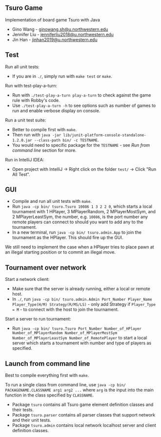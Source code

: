 ## Tsuro Game

Implementation of board game Tsuro with Java

- Gino Wang - ginowang.sh@u.northwestern.edu 
- Jennifer Liu - jenniferliu2018@u.northwestern.edu 
- Jin Han - jinhan2019@u.northwestern.edu

## Test

Run all unit tests: 
- If you are in `./`, simply run with `make test` or `make`. 

Run with test-play-a-turn: 
- Run with `./test-play-a-turn play-a-turn` to check against the game rule with Robby's code.
- Use `./test-play-a-turn -h` to see options such as number of games to run and enable verbose display on console. 

Run a unit test suite: 
- Better to compile first with `make`. 
- Then run with `java -jar lib/junit-platform-console-standalone-1.2.0.jar --class-path bin/ -c TESTNAME`. 
- You would need to specific package for the `TESTNAME` - see *Run from command line* section for more.

Run in IntelliJ IDEA: 
- Open project with IntelliJ -> Right click on the folder `test/` -> Click "Run All Test".

## GUI

- Compile and run all unit tests with `make`. 
- Run `java -cp bin/ tsuro.Tsuro 10086 1 3 2 2 0`, which starts a local tournament with 1 HPlayer, 3 MPlayerRandom, 2 MPlayerMostSym, and 2 MPlayerLeastSym, the number, e.g. `10086`, is the port number any remote players can connect to should you want to add any to the tournament.
- In a new terminal, run `java -cp bin/ tsuro.admin.App` to join the tournament as the HPlayer. This should fire up the GUI.

We still need to implement the case when a HPlayer tries to place pawn at an illegal starting position or to commit an illegal move.

## Tournament over network

Start a network client: 
- Make sure that the server is already running, either a local or remote host. 
- In `./`, run `java -cp bin/ tsuro.admin.Admin Port_Number Player_Name Player_Type(H/M) Strategy(R/MS/LS)` - only add Strategy if `Player_Type = M` - to connect with the host to join the tournament.

Start a server to run tournament:  
- Run `java -cp bin/ tsuro.Tsuro Port_Number Number_of_HPlayer Number_of_MPlayerRandom Number_of_MPlayerMostSym Number_of_MPlayerLeastSym Number_of_RemotePlayer` to start a local server which starts a tournament with number and type of players as specified.

## Launch from command line 

Best to compile everything first with `make`.

To run a single class from command line, use `java -cp bin/ PACKAGENAME.CLASSNAME arg1 arg2 ...` where `arg` is the input into the main function in the class specified by `CLASSNAME`.
- Package `tsuro` contains all Tsuro game element definition classes and their tests.
- Package `tsuro.parser` contains all parser classes that support network and their unit tests.
- Package `tsuro.admin` contains local network localhost server and client definition classes.
